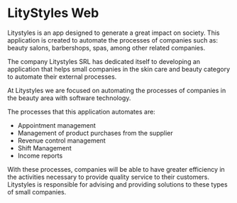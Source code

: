 # LityStyles Web


Litystyles is an app designed to generate a great impact on society. This application is created to automate the processes of companies such as: beauty salons, barbershops, spas, among other related companies.

The company Litystyles SRL has dedicated itself to developing an application that helps small companies in the skin care and beauty category to automate their external processes.

At Litystyles we are focused on automating the processes of companies in the beauty area with software technology.

The processes that this application automates are:
- Appointment management
- Management of product purchases from the supplier
- Revenue control management
- Shift Management
- Income reports

With these processes, companies will be able to have greater efficiency in the activities necessary to provide quality service to their customers. Litystyles is responsible for advising and providing solutions to these types of small companies.

